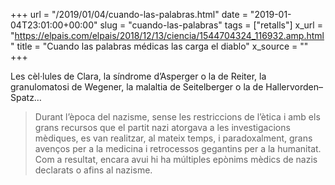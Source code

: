 +++
url = "/2019/01/04/cuando-las-palabras.html"
date = "2019-01-04T23:01:00+00:00"
slug = "cuando-las-palabras"
tags = ["retalls"]
x_url = "https://elpais.com/elpais/2018/12/13/ciencia/1544704324_116932.amp.html"
title = "Cuando las palabras médicas las carga el diablo"
x_source = ""
+++ 


Les cèl·lules de Clara, la síndrome d’Asperger o la de Reiter, la granulomatosi de Wegener, la malaltia de Seitelberger o la de Hallervorden–Spatz…  

> Durant l’època del nazisme, sense les restriccions de l’ètica i amb els grans recursos que el partit nazi atorgava a les investigacions mèdiques, es van realitzar, al mateix temps, i paradoxalment, grans avenços per a la medicina i retrocessos gegantins per a la humanitat. Com a resultat, encara avui hi ha múltiples epònims mèdics de nazis declarats o afins al nazisme.
